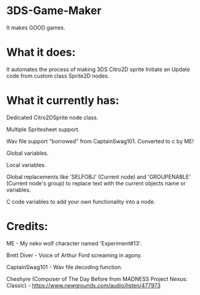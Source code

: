 # 3DS-Game-Maker
It makes GOOD games.

# What it does:
It automates the process of making 3DS Citro2D sprite Initiate an Update code from custom class Sprite2D nodes.

# What it currently has:

Dedicated Citro2DSprite node class.

Multiple Spritesheet support.

Wav file support "borrowed" from CaptainSwag101. Converted to c by ME!

Global variables.

Local variables.

Global replacements like 'SELFOBJ' (Current node) and 'GROUPENABLE' (Current node's group) to replace text with the current objects name or variables.

C code variables to add your own functionality into a node.

# Credits:

ME - My neko wolf character named 'Experiment#13'.

Brett Diver - Voice of Arthur Ford screaming in agony.

CaptainSwag101 - Wav file decoding function.

Cheshyre (Composer of The Day Before from MADNESS Project Nexus: Classic) - https://www.newgrounds.com/audio/listen/477973
